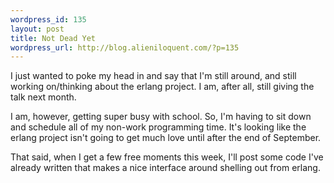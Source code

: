 ```yaml
--- 
wordpress_id: 135
layout: post
title: Not Dead Yet
wordpress_url: http://blog.alieniloquent.com/?p=135
---
```

I just wanted to poke my head in and say that I'm still around, and still working on/thinking about the erlang project. I am, after all, still giving the talk next month.

I am, however, getting super busy with school. So, I'm having to sit down and schedule all of my non-work programming time. It's looking like the erlang project isn't going to get much love until after the end of September.

That said, when I get a few free moments this week, I'll post some code I've already written that makes a nice interface around shelling out from erlang.
